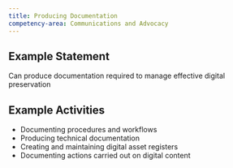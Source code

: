 ```yaml
---
title: Producing Documentation
competency-area: Communications and Advocacy
---
```


## Example Statement

Can produce documentation required to manage effective digital preservation

## Example Activities	

* Documenting procedures and workflows
* Producing technical documentation
* Creating and maintaining digital asset registers
* Documenting actions carried out on digital content

